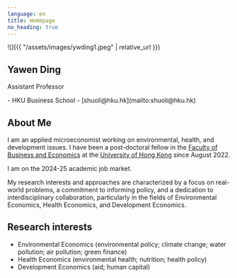 ```yaml
---
language: en
title: Homepage
no_heading: true
---
```

<div class="row">
<div class="col-md-4" markdown="1">
<div class="site-personal-heading" markdown="1">
![]({{ "/assets/images/ywding1.jpeg" | relative_url }})

## Yawen Ding

Assistant Professor
</div>
<div class="site-personal-info" markdown="1">
- <span class="icon icon-office"></span> HKU Business School
- <span class="icon icon-mail"></span> [shuoli@hku.hk](mailto:shuoli@hku.hk) 
</div>
</div>
<div class="col-md-8" markdown="1">

## About Me

I am an applied microeconomist working on environmental, health, and development issues. I have been a post-doctoral fellow in the [Faculty of Business and Economics](https://www.hkubs.hku.hk/) at the [University of Hong Kong](https://www.hku.hk/) since August 2022. 

I am on the 2024-25 academic job market.

My research interests and approaches are characterized by a focus on real-world problems, a commitment to informing policy, and a dedication to interdisciplinary collaboration, particularly in the fields of Environmental Economics, Health Economics, and Development Economics.

## Research interests

- Environmental Economics (environmental policy; climate change; water pollution; air pollution; green finance)
- Health Economics (environmental health; nutrition; health policy)
- Development Economics (aid; human capital)
